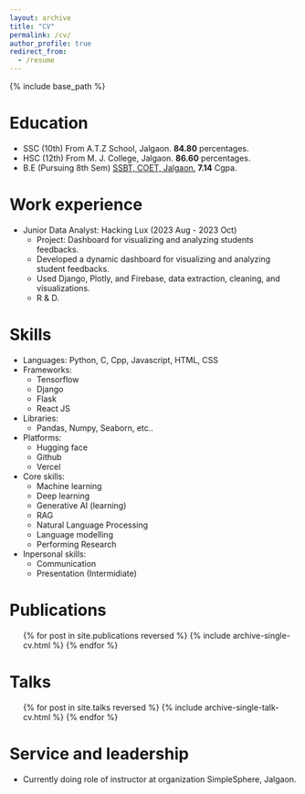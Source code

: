 ```yaml
---
layout: archive
title: "CV"
permalink: /cv/
author_profile: true
redirect_from:
  - /resume
---
```


{% include base_path %}

Education
======
* SSC (10th) From A.T.Z School, Jalgaon. **84.80** percentages.
* HSC (12th) From M. J. College, Jalgaon. **86.60** percentages.
* B.E (Pursuing 8th Sem) [SSBT, COET, Jalgaon.](https://www.sscoetjalgaon.ac.in/) **7.14** Cgpa.

Work experience
======
* Junior Data Analyst: Hacking Lux (2023 Aug - 2023 Oct)
  * Project: Dashboard for visualizing and analyzing students feedbacks. 
  * Developed a dynamic dashboard for visualizing and analyzing student feedbacks. 
  * Used Django, Plotly, and Firebase, data extraction, cleaning, and visualizations.
  * R & D.

  
Skills
======
* Languages: Python, C, Cpp, Javascript, HTML, CSS
* Frameworks:
  * Tensorflow
  * Django
  * Flask
  * React JS
* Libraries:
  * Pandas, Numpy, Seaborn, etc..
* Platforms:
  * Hugging face
  * Github
  * Vercel
* Core skills:
  * Machine learning
  * Deep learning
  * Generative AI (learning)
  * RAG
  * Natural Language Processing
  * Language modelling
  * Performing Research
* Inpersonal skills:
  * Communication 
  * Presentation (Intermidiate)
  
Publications
======
  <ul>{% for post in site.publications reversed %}
    {% include archive-single-cv.html %}
  {% endfor %}</ul>
  
Talks
======
  <ul>{% for post in site.talks reversed %}
    {% include archive-single-talk-cv.html  %}
  {% endfor %}</ul>
  
  
Service and leadership
======
* Currently doing role of instructor at organization SimpleSphere, Jalgaon.
